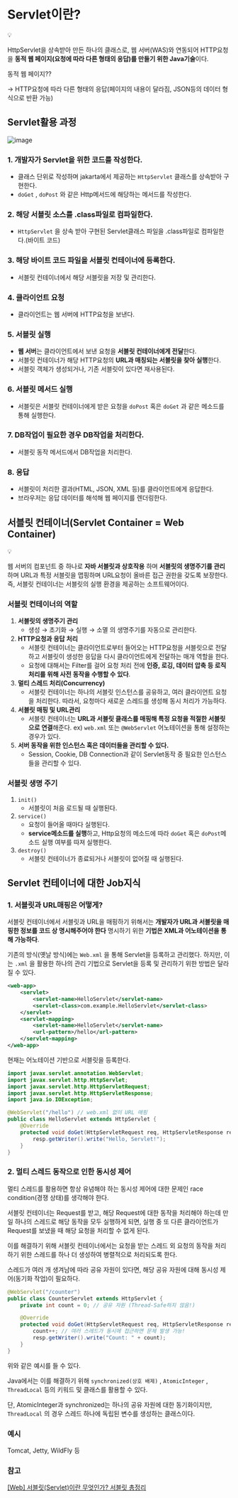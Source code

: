 # Servlet이란?

<aside>
💡

HttpServlet을 상속받아 만든 하나의 클래스로, 웹 서버(WAS)와 연동되어 HTTP요청을 **동적 웹 페이지(요청에 따라 다른 형태의 응답)를 만들기 위한 Java기술**이다.

</aside>

동적 웹 페이지??

→ HTTP요청에 따라 다른 형태의 응답(페이지의 내용이 달라짐, JSON등의 데이터 형식으로 반환 가능)

## Servlet활용 과정

![image](https://github.com/user-attachments/assets/d9adcbdc-79c7-4753-9613-dae0262448d5)

### 1. 개발자가 Servlet을 위한 코드를 작성한다.

- 클래스 단위로 작성하며 jakarta에서 제공하는 `HttpServlet` 클래스를 상속받아 구현한다.
- `doGet` , `doPost` 와 같은 Http메서드에 해당하는 메서드를 작성한다.

### 2. 해당 서블릿 소스를 .class파일로 컴파일한다.

- `HttpServlet` 을 상속 받아 구현된 Servlet클래스 파일을 .class파일로 컴파일한다.(바이트 코드)

### 3. 해당 바이트 코드 파일을 서블릿 컨테이너에 등록한다.

- 서블릿 컨테이너에서 해당 서블릿을 저장 및 관리한다.

### 4. 클라이언트 요청

- 클라이언트는 웹 서버에 HTTP요청을 보낸다.

### 5. 서블릿 실행

- **웹 서버**는 클라이언트에서 보낸 요청을 **서블릿 컨테이너에게 전달**한다.
- 서블릿 컨테이너가 해당 HTTP요청의 **URL과 매칭되는 서블릿을 찾아 실행**한다.
- 서블릿 객체가 생성되거나, 기존 서블릿이 있다면 재사용된다.

### 6. 서블릿 메서드 실행

- 서블릿은 서블릿 컨테이너에게 받은 요청을 `doPost` 혹은 `doGet` 과 같은 메소드를 통해 실행한다.

### 7. DB작업이 필요한 경우 DB작업을 처리한다.

- 서블릿 동작 메서드에서 DB작업을 처리한다.

### 8. 응답

- 서블릿이 처리한 결과(HTML, JSON, XML 등)를 클라이언트에게 응답한다.
- 브라우저는 응답 데이터를 해석해 웹 페이지를 렌더링한다.

## 서블릿 컨테이너(Servlet Container = Web Container)

<aside>
💡

웹 서버의 컴포넌트 중 하나로 **자바 서블릿과 상호작용** 하며 **서블릿의 생명주기를 관리**하며 URL과 특정 서블릿을 맵핑하며 URL요청이 올바른 접근 권한을 갖도록 보장한다.
즉, 서블릿 컨테이너는 서블릿의 실행 환경을 제공하는 소프트웨어이다.

</aside>

### 서블릿 컨테이너의 역할

1. **서블릿의 생명주기 관리**
    - 생성 → 초기화 → 실행 → 소멸 의 생명주기를 자동으로 관리한다.
2. **HTTP요청과 응답 처리**
    - 서블릿 컨테이너는 클라이언트로부터 들어오는 HTTP요청을 서블릿으로 전달하고 서블릿이 생성한 응답을 다시 클라이언트에게 전달하는 매개 역할을 한다.
    - 요청에 대해서는 Filter를 걸어 요청 처리 전에 **인증, 로깅, 데이터 압축 등 로직 처리를 위해 사전 동작을 수행할 수 있다**.
3. **멀티 스레드 처리(Concurrency)**
    - 서블릿 컨테이너는 하나의 서블릿 인스턴스를 공유하고, 여러 클라이언트 요청을 처리한다. 따라서, 요청마다 새로운 스레드를 생성해 동시 처리가 가능하다.
4. **서블릿 매핑 및 URL관리**
    - 서블릿 컨테이너는 **URL과 서블릿 클래스를 매핑해 특정 요청을 적절한 서블릿으로 연결**해준다.
      ex) `web.xml` 또는 `@WebServlet` 어노테이션을 통해 설정하는 경우가 있다.
5. **서버 동작을 위한 인스턴스 혹은 데이터들을 관리할 수 있다.**
    - Session, Cookie, DB Connection과 같이 Servlet동작 중 필요한 인스턴스들을 관리할 수 있다.

### 서블릿 생명 주기

1. `init()`
    - 서블릿이 처음 로드될 때 실행된다.
2. `service()`
    - 요청이 들어올 때마다 실행된다.
    - **service메소드를 실행**하고, Http요청의 메소드에 따라 `doGet` 혹은 `doPost`메소드 실행 여부를 따져 실행한다.
3. `destroy()`
    - 서블릿 컨테이너가 종료되거나 서블릿이 없어질 때 실행된다.

## Servlet 컨테이너에 대한 Job지식

### 1. 서블릿과 URL매핑은 어떻게?

서블릿 컨테이너에서 서블릿과 URL을 매핑하기 위해서는 **개발자가 URL과 서블릿을 매핑한 정보를 코드 상 명시해주어야 한다** 명시하기 위한 **기법은 XML과 어노테이션을 통해 가능하다**.

기존의 방식(옛날 방식)에는 `Web.xml` 을 통해 Servlet을 등록하고 관리했다. 하지만, 이는 `.xml` 을 활용한 하나의 관리 기법으로 Servlet을 등록 및 관리하기 위한 방법은 달라질 수 있다.

```xml
<web-app>
    <servlet>
        <servlet-name>HelloServlet</servlet-name>
        <servlet-class>com.example.HelloServlet</servlet-class>
    </servlet>
    <servlet-mapping>
        <servlet-name>HelloServlet</servlet-name>
        <url-pattern>/hello</url-pattern>
    </servlet-mapping>
</web-app>
```

현재는 어노테이션 기반으로 서블릿을 등록한다.

```java
import javax.servlet.annotation.WebServlet;
import javax.servlet.http.HttpServlet;
import javax.servlet.http.HttpServletRequest;
import javax.servlet.http.HttpServletResponse;
import java.io.IOException;

@WebServlet("/hello") // web.xml 없이 URL 매핑
public class HelloServlet extends HttpServlet {
    @Override
    protected void doGet(HttpServletRequest req, HttpServletResponse resp) throws IOException {
        resp.getWriter().write("Hello, Servlet!");
    }
}
```

### 2. 멀티 스레드 동작으로 인한 동시성 제어

멀티 스레드를 활용하면 항상 유념해야 하는 동시성 제어에 대한 문제인 race condition(경쟁 상태)를 생각해야 한다.

서블릿 컨테이너는 Request를 받고, 해당 Request에 대한 동작을 처리해야 하는데 만일 하나의 스레드로 해당 동작을 모두 실행하게 되면, 실행 중 또 다른 클라이언트가 Request를 보냈을 때 해당 요청을 처리할 수 없게 된다.

이를 해결하기 위해 서블릿 컨테이너에서는 요청을 받는 스레드 외 요청의 동작을 처리하기 위한 스레드를 하나 더 생성하여 병렬적으로 처리되도록 한다.

스레드가 여러 개 생겨남에 따라 공유 자원이 있다면, 해당 공유 자원에 대해 동시성 제어(동기화 작업)이 필요하다.

```java
@WebServlet("/counter")
public class CounterServlet extends HttpServlet {
    private int count = 0; // 공유 자원 (Thread-Safe하지 않음!)

    @Override
    protected void doGet(HttpServletRequest req, HttpServletResponse resp) throws IOException {
        count++; // 여러 스레드가 동시에 접근하면 문제 발생 가능!
        resp.getWriter().write("Count: " + count);
    }
}
```

위와 같은 예시를 들 수 있다.

Java에서는 이를 해결하기 위해 `synchronized(상호 배제)` , `AtomicInteger` , `ThreadLocal` 등의 키워드 및 클래스를 활용할 수 있다.

단, AtomicInteger과 synchronized는 하나의 공유 자원에 대한 동기화이지만, `ThreadLocal` 의 경우 스레드 하나에 독립된 변수를 생성하는 클래스이다.

### 예시

Tomcat, Jetty, WildFly 등

### 참고

[[Web] 서블릿(Servlet)이란 무엇인가? 서블릿 총정리](https://coding-factory.tistory.com/742)